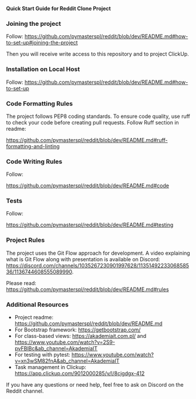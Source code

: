 **Quick Start Guide for Reddit Clone Project**

### Joining the project

Follow: https://github.com/pymasterspl/reddit/blob/dev/README.md#how-to-set-up#joining-the-project

Then you will receive write access to this repository and to project ClickUp. 


### Installation on Local Host

Follow: https://github.com/pymasterspl/reddit/blob/dev/README.md#how-to-set-up


### Code Formatting Rules

The project follows PEP8 coding standards. To ensure code quality, use ruff to check your code before creating pull requests. Follow Ruff section in readme:

https://github.com/pymasterspl/reddit/blob/dev/README.md#ruff-formatting-and-linting


### Code Writing Rules

Follow:

https://github.com/pymasterspl/reddit/blob/dev/README.md#code


### Tests

Follow: 

https://github.com/pymasterspl/reddit/blob/dev/README.md#testing


### Project Rules

The project uses the Git Flow approach for development. A video explaining what is Git Flow along with presentation is available on Discord: https://discord.com/channels/1035267230901997628/1135149223306858536/1136744608555089990. 

Please read: https://github.com/pymasterspl/reddit/blob/dev/README.md#rules



### Additional Resources

* Project readme: https://github.com/pymasterspl/reddit/blob/dev/README.md
* For Bootstrap framework: https://getbootstrap.com/
* For class-based views: https://akademiait.com.pl/ and https://www.youtube.com/watch?v=2S9-pvFBlBc&ab_channel=AkademiaIT
* For testing with pytest: https://www.youtube.com/watch?v=xn3wSM82fnA&ab_channel=AkademiaIT
* Task management in Clickup: https://app.clickup.com/9012000285/v/l/8cjgdgx-412

If you have any questions or need help, feel free to ask on Discord on the Reddit channel.
